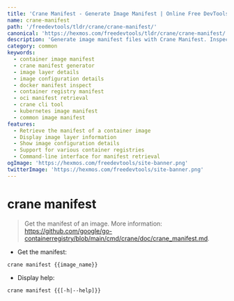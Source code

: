 ```yaml
---
title: 'Crane Manifest - Generate Image Manifest | Online Free DevTools by Hexmos'
name: crane-manifest
path: '/freedevtools/tldr/crane/crane-manifest/'
canonical: 'https://hexmos.com/freedevtools/tldr/crane/crane-manifest/'
description: 'Generate image manifest files with Crane Manifest. Inspect container image layers and configuration details. Free online tool, no registration required.'
category: common
keywords:
  - container image manifest
  - crane manifest generator
  - image layer details
  - image configuration details
  - docker manifest inspect
  - container registry manifest
  - oci manifest retrieval
  - crane cli tool
  - kubernetes image manifest
  - common image manifest
features:
  - Retrieve the manifest of a container image
  - Display image layer information
  - Show image configuration details
  - Support for various container registries
  - Command-line interface for manifest retrieval
ogImage: 'https://hexmos.com/freedevtools/site-banner.png'
twitterImage: 'https://hexmos.com/freedevtools/site-banner.png'
---
```


# crane manifest

> Get the manifest of an image.
> More information: <https://github.com/google/go-containerregistry/blob/main/cmd/crane/doc/crane_manifest.md>.

- Get the manifest:

`crane manifest {{image_name}}`

- Display help:

`crane manifest {{[-h|--help]}}`

